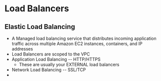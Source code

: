 # Load Balancers

## Elastic Load Balancing
* A Managed load balancing service that distributes incoming application traffic across multiple Amazon EC2 instances, containers, and IP addresses
* Load Balancers are scoped to the VPC
* Application Load Balancing -- HTTP/HTTPS
    * These are usually your EXTERNAL load balancers 
* Network Load Balancing -- SSL/TCP
* 